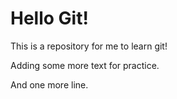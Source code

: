 # Hello Git!

This is a repository for me to learn git!

Adding some more text for practice.

And one more line.